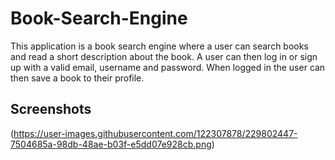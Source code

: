 # Book-Search-Engine

This application is a book search engine where a user can search books and read a short description about the book. A user can then log in or sign up with a valid email, username and password. When logged in the user can then save a book to their profile.

## Screenshots

(https://user-images.githubusercontent.com/122307878/229802447-7504685a-98db-48ae-b03f-e5dd07e928cb.png)
